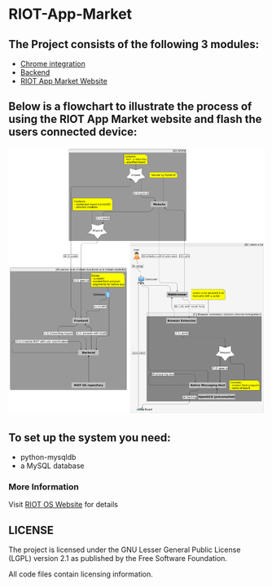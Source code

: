 # RIOT-App-Market

## The Project consists of the following 3 modules:
* [Chrome integration](https://github.com/HendrikVE/riotam-chrome-integration "https://github.com/HendrikVE/riotam-chrome-integration")
* [Backend](https://github.com/HendrikVE/riotam-backend "https://github.com/HendrikVE/riotam-backend")
* [RIOT App Market Website](https://github.com/HendrikVE/riotam-website "https://github.com/HendrikVE/riotam-website")

## Below is a flowchart to illustrate the process of using the RIOT App Market website and flash the users connected device:
![Flowchart](flowchart.png "Flowchart")

## To set up the system you need:
* python-mysqldb
* a MySQL database

### More Information
Visit [RIOT OS Website](https://riot-os.org/ "https://riot-os.org/") for details

## LICENSE
The project is licensed under the GNU Lesser General Public License
(LGPL) version 2.1 as published by the Free Software Foundation.

All code files contain licensing information.